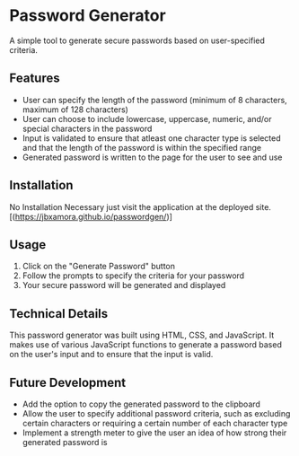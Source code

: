 # Password Generator
 A simple tool to generate secure passwords based on user-specified criteria.

 ## Features

* User can specify the length of the password (minimum of 8 characters, maximum of 128 characters)
* User can choose to include lowercase, uppercase, numeric, and/or special characters in the password
* Input is validated to ensure that atleast one character type is selected and that the length of the password is within the specified range
* Generated password is written to the page for the user to see and use

## Installation
No Installation Necessary just visit the application at the deployed site.
[(https://jbxamora.github.io/passwordgen/)]
## Usage 

1. Click on the "Generate Password" button
2. Follow the prompts to specify the criteria for your password
3. Your secure password will be generated and displayed

## Technical Details 
This password generator was built using HTML, CSS, and JavaScript. It makes use of various JavaScript functions to generate a password based on the user's input and to ensure that the input is valid.

## Future Development
* Add the option to copy the generated password to the clipboard
* Allow the user to specify additional password criteria, such as excluding certain characters or requiring a certain number of each character type
* Implement a strength meter to give the user an idea of how strong their generated password is
